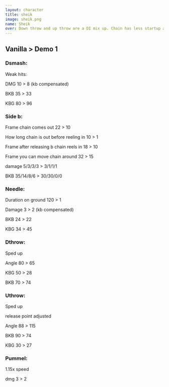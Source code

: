 ```yaml
---
layout: character
title: sheik
image: sheik.png
name: Sheik
over: Down throw and up throw are a DI mix up. Chain has less startup and endlag for cheeky jab resets and edge guards.
---
```


## Vanilla > Demo 1

### Dsmash:

Weak hits:

DMG 10 > 8  (kb compensated) 

BKB 35 > 33

KBG 80 > 96


### Side b:

Frame chain comes out 22 > 10

How long chain is out before reeling in 10 > 1 

Frame after releasing b chain reels in 18 > 10

Frame you can move chain around 32 > 15

damage 5/3/3/3 > 3/1/1/1

BKB 35/14/8/6 > 30/30/0/0


### Needle:

Duration on ground 120 > 1

Damage 3 > 2 (kb compensated) 

BKB 24 > 22

KBG 34 > 45


### Dthrow:

Sped up

Angle 80 > 65

KBG 50 > 28

BKB 70 > 74



### Uthrow:

Sped up

release point adjusted

Angle 88 > 115

BKB 90 > 74

KBG 30 > 27


### Pummel:

1.15x speed

dmg 3 > 2
